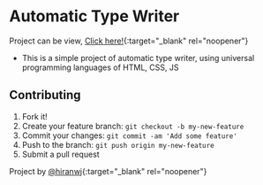 # Automatic Type Writer
Project can be view, [Click here!](https://sample-projects-hiranwj.github.io/automatic-type-writer/){:target="_blank" rel="noopener"}

- This is a simple project of automatic type writer, using universal programming languages of HTML, CSS, JS

## Contributing

1. Fork it!
2. Create your feature branch: `git checkout -b my-new-feature`
3. Commit your changes: `git commit -am 'Add some feature'`
4. Push to the branch: `git push origin my-new-feature`
5. Submit a pull request

Project by [@hiranwj](https://github.com/hiranwj){:target="_blank" rel="noopener"}